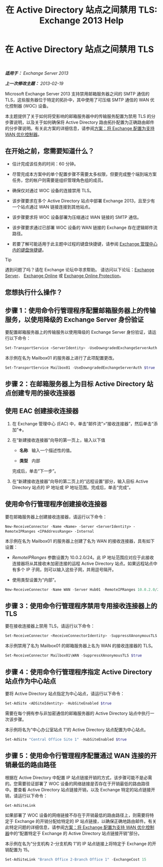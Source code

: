 ﻿---
title: '在 Active Directory 站点之间禁用 TLS: Exchange 2013 Help'
TOCTitle: 在 Active Directory 站点之间禁用 TLS
ms:assetid: 1e1a0acf-24e7-4f94-9b33-603a4e0a812c
ms:mtpsurl: https://technet.microsoft.com/zh-cn/library/Dd876856(v=EXCHG.150)
ms:contentKeyID: 52061486
ms.date: 01/11/2018
mtps_version: v=EXCHG.150
ms.translationtype: HT
---

# 在 Active Directory 站点之间禁用 TLS

 

_**适用于：** Exchange Server 2013_

_**上一次修改主题：** 2013-02-19_

Microsoft Exchange Server 2013 支持禁用邮箱服务器之间的 SMTP 通信的 TLS，这些服务器位于特定的拓扑中，其中使用了可压缩 SMTP 通信的 WAN 优化控制器 (WOC) 设备。

本主题提供了关于如何将受影响的邮箱服务器中的传输服务配置为禁用 TLS 的分步骤说明，以及关于如何确保将 Active Directory 路由拓扑配置为正确路由邮件的分步骤说明。有关此方案的详细信息，请参阅[方案：将 Exchange 配置为支持 WAN 优化控制器](scenario-configure-exchange-to-support-wan-optimization-controllers-exchange-2013-help.md)。

## 在开始之前，您需要知道什么？

  - 估计完成该任务的时间：60 分钟。

  - 尽管完成本方案中的单个配置步骤不需要太多权限，但要完成整个端到端方案任务，您的帐户则需要是组织管理角色组的成员。

  - 确保仅对通过 WOC 设备的连接禁用 TLS。

  - 该步骤要求在多个 Active Directory 站点中部署 Exchange 2013，且至少有一个站点通过 WAN 链接连接到其他站点。

  - 该步骤要求将 WOC 设备部署为压缩通过 WAN 链接的 SMTP 通信。

  - 该步骤要求通过已部署 WOC 设备的 WAN 链接的 Exchange 存在逻辑邮件流路径。

  - 若要了解可能适用于此主题中过程的键盘快捷键，请参阅 [Exchange 管理中心内的键盘快捷键](keyboard-shortcuts-in-the-exchange-admin-center-exchange-online-protection-help.md)。

> [!TIP]  
> 遇到问题了吗？请在 Exchange 论坛中寻求帮助。 请访问以下论坛：<a href="https://go.microsoft.com/fwlink/p/?linkid=60612">Exchange Server</a>、 <a href="https://go.microsoft.com/fwlink/p/?linkid=267542">Exchange Online</a> 或 <a href="https://go.microsoft.com/fwlink/p/?linkid=285351">Exchange Online Protection</a>。


## 您想执行什么操作？

## 步骤 1：使用命令行管理程序配置邮箱服务器上的传输服务，以使用降级的 Exchange Server 身份验证

要配置邮箱服务器上的传输服务以使用降级的 Exchange Server 身份验证，请运行以下命令：

```powershell
Set-TransportService <ServerIdentity> -UseDowngradedExchangeServerAuth $true
```

本示例在名为 Mailbox01 的服务器上进行了此项配置更改。

```powershell
Set-TransportService Mailbox01 -UseDowngradedExchangeServerAuth $true
```

## 步骤 2：在邮箱服务器上为目标 Active Directory 站点创建专用的接收连接器

## 使用 EAC 创建接收连接器

1.  在 Exchange 管理中心 (EAC) 中，单击“邮件流”\>“接收连接器”，然后单击“添加”![添加图标](images/JJ218640.c1e75329-d6d7-4073-a27d-498590bbb558(EXCHG.150).gif "添加图标")。

2.  在“新建接收连接器”向导的第一页上，输入以下值
    
      - **名称**   输入一个描述性的值。
    
      - **类型**   内部
    
    完成后，单击“下一步”。

3.  在“新建接收连接器”向导的第二页上的“远程设置”部分，输入目标 Active Directory 站点的 IP 地址或 IP 地址范围。完成后，单击“完成”。

## 使用命令行管理程序创建接收连接器

要在邮箱服务器上创建接收连接器，请运行以下命令：

    New-ReceiveConnector -Name <Name> -Server <ServerIdentity> -RemoteIPRanges <IPAddressRange> -Internal

本示例在名为 Mailbox01 的服务器上创建了名为 WAN 的接收连接器，具有如下设置：

  - *RemoteIPRanges* 参数设置为 10.0.2.0/24。此 IP 地址范围应对应于此接收连接器将从其接收未加密连接的运程 Active Directory 站点。如果远程站点中有多个 IP 子网，则可以输入这些子网，并用逗号隔开。

  - 使用类型设置为“内部”。

<!-- end list -->

```powershell
New-ReceiveConnector -Name WAN -Server Hub01 -RemoteIPRanges 10.0.2.0/24 -Internal
```

## 步骤 3：使用命令行管理程序禁用专用接收连接器上的 TLS

要在接收连接器上禁用 TLS，请运行以下命令：

```powershell
Set-ReceiveConnector <ReceiveConnectorIdentity> -SuppressXAnonymousTLS $true
```

本示例禁用了名为 Mailbox01 的邮箱服务器上名为 WAN 的接收连接器的 TLS。

```powershell
Set-ReceiveConnector Mailbox01\WAN -SuppressXAnonymousTLS $true
```

## 步骤 4：使用命令行管理程序指定 Active Directory 站点作为中心站点

要将 Active Directory 站点指定为中心站点，请运行以下命令：

```powershell
Set-AdSite <ADSiteIdentity> -HubSiteEnabled $true
```

需要在每个拥有参与非加密通信的邮箱服务器的 Active Directory 站点中执行一次该步骤。

本示例将名为“中心办公室站点 1”的 Active Directory 站点配置为中心站点。

```powershell
Set-AdSite "Central Office Site 1" -HubSiteEnabled $true
```

## 步骤 5：使用命令行管理程序配置通过 WAN 连接的开销最低的路由路径

根据在 Active Directory 中配置 IP 站点链接开销的方式，该步骤可能不是必需的。您需要验证部署了 WOC 设备的网络链接是否存在于开销最低的路由路径中。要查看 Active Directory 站点链接开销，以及 Exchange 特定的站点链接开销，请运行以下命令：

```powershell
Get-AdSiteLink
```

如果部署了 WOC 设备的网络链接不存在于开销最低的路由路径上，则需要将特定于 Exchange 的开销分配给特定的 IP 站点链接，以确保正确地路由邮件。有关此特定问题的详细信息，请参阅[方案：将 Exchange 配置为支持 WAN 优化控制器](scenario-configure-exchange-to-support-wan-optimization-controllers-exchange-2013-help.md)中的“配置特定于 Exchange 的 Active Directory 站点链接开销”部分。

本示例在名为“分支机构 2-分支机构 1”的 IP 站点链接上将特定于 Exchange 的开销配置为 15。

```powershell
Set-AdSiteLink "Branch Office 2-Branch Office 1" -ExchangeCost 15
```

